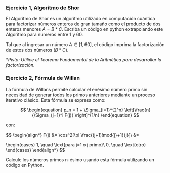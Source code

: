 ### **Ejercicio 1, Algoritmo de Shor**

El Algoritmo de Shor es un algoritmo utilizado en computación cuántica para factorizar números enteros de gran tamaño como el producto de dos enteros menores $A = B*C$. Escriba un código en python extrapolando este Algoritmo para numeros entre 1 y 60. 

Tal que al ingresar un número $A \in  [1, 60]$, el código imprima la factorización de estos dos números $(B*C)$. 

**Pista: Utilice el Teorema Fundamental de la Aritmética para desarrollar la factorización.*

### **Ejercicio 2, Fórmula de Willan**

La fórmula de Willans permite calcular el enésimo número primo sin necesidad de generar todos los primos anteriores mediante un proceso iterativo clásico. Esta fórmula se expresa como:

$$
\begin{equation}
p_n = 1 + \Sigma_{i=1}^{2^n} \left[\frac{n}{\Sigma_{j=1}^i F(j)}  \right]^{1/n}
\end{equation}
$$

con: 

$$
\begin{align*}
F(j) &= \cos^2[\pi \frac{(j+1)!mod{j}+1}{j}]\\
&= 

\begin{cases}
1,  \quad \text{para j=1 o j primo}\\
0, \quad \text{otro}
\end{cases}
\end{align*}
$$

Calcule los números primos n-ésimo usando esta fórmula utilizando un código en Python.
